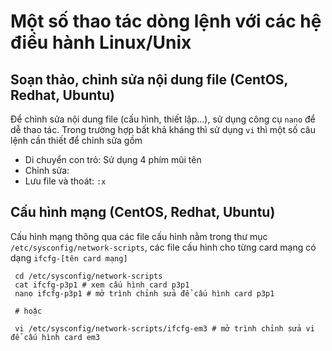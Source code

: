 # Một số thao tác dòng lệnh với các hệ điều hành Linux/Unix

## Soạn thảo, chỉnh sửa nội dung file (CentOS, Redhat, Ubuntu)

Để chỉnh sửa nội dung file (cấu hình, thiết lập...), sử dụng công cụ ``nano`` để dễ thao tác.
Trong trường hợp bất khả kháng thì sử dụng ``vi`` thì một số câu lệnh cần thiết để chỉnh sửa gồm

 - Di chuyển con trỏ: Sử dụng 4 phím mũi tên
 - Chỉnh sửa:
 - Lưu file và thoát: ``:x``
 
 ## Cấu hình mạng (CentOS, Redhat, Ubuntu)
 
 Cấu hình mạng thông qua các file cấu hình nằm trong thư mục ``/etc/sysconfig/network-scripts``,
 các file cấu hình cho từng card mạng có dạng ``ifcfg-[tên card mạng]``
 
     cd /etc/sysconfig/network-scripts
     cat ifcfg-p3p1 # xem cấu hình card p3p1
     nano ifcfg-p3p1 # mở trình chỉnh sửa để cấu hình card p3p1
     
     # hoặc
     
     vi /etc/sysconfig/network-scripts/ifcfg-em3 # mở trình chỉnh sửa vi để cấu hình card em3
